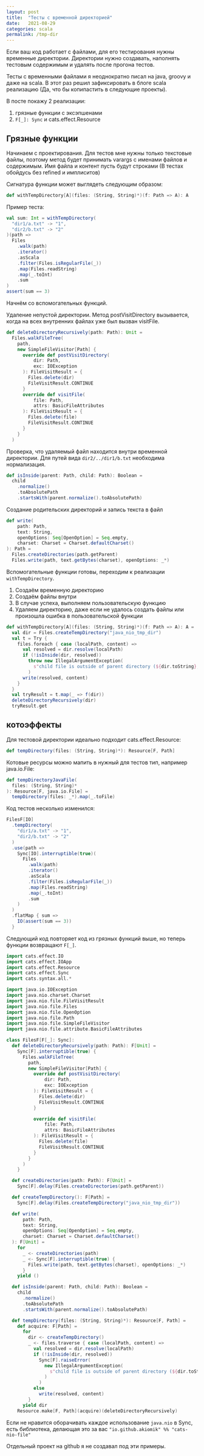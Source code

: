 ```yaml
---
layout: post
title:  "Тесты с временной директорией"
date:   2021-08-29
categories: scala
permalink: /tmp-dir
---
```


Если ваш код работает с файлами, для его тестирования нужны временные директории.
Директории нужно создавать, наполнять тестовым содержимым и удалять после 
прогона тестов.

Тесты с временными файлами я неоднократно писал на java,
groovy и даже на scala. В этот раз решил зафиксировать в блоге scala реализацию
(Да, что бы копипастить в следующие проекты).

В посте покажу 2 реализации:

1. грязные функции с эксэпшенами
2. `F[_]: Sync` и cats.effect.Resource

## Грязные функции

Начинаем с проектирования.
Для тестов мне нужны только текстовые файлы, поэтому метод будет
принимать varargs с именами файлов и содержимым.
Имя файла и контент пусть будут строками (В тестах обойдусь без 
refined и имплиситов)

Сигнатура функции может выглядеть следующим образом:

```scala
def withTempDirectory[A](files: (String, String)*)(f: Path => A): A
```

Пример теста:

```scala
val sum: Int = withTempDirectory(
  "dir1/a.txt" -> "1",
  "dir2/b.txt" -> "2"
)(path =>
  Files
    .walk(path)
    .iterator()
    .asScala
    .filter(Files.isRegularFile(_))
    .map(Files.readString)
    .map(_.toInt)
    .sum
)
assert(sum == 3)
```

Начнём со вспомогательных функций.

Удаление непустой директории. Метод postVisitDirectory вызывается,
когда на всех внутренних файлах уже был вызван visitFile.

```scala
def deleteDirectoryRecursively(path: Path): Unit =
  Files.walkFileTree(
    path,
    new SimpleFileVisitor[Path] {
      override def postVisitDirectory(
          dir: Path,
          exc: IOException
      ): FileVisitResult = {
        Files.delete(dir)
        FileVisitResult.CONTINUE
      }
      override def visitFile(
          file: Path,
          attrs: BasicFileAttributes
      ): FileVisitResult = {
        Files.delete(file)
        FileVisitResult.CONTINUE
      }
    }
  )
```

Проверка, что удаляемый файл находится внутри временной директории.
Для путей вида `dir2/../dir1/b.txt` необходима нормализация.

```scala
def isInside(parent: Path, child: Path): Boolean =
  child
    .normalize()
    .toAbsolutePath
    .startsWith(parent.normalize().toAbsolutePath)
```

Создание родительских директорий и запись текста в файл

```scala
def write(
    path: Path,
    text: String,
    openOptions: Seq[OpenOption] = Seq.empty,
    charset: Charset = Charset.defaultCharset()
): Path =
  Files.createDirectories(path.getParent)
  Files.write(path, text.getBytes(charset), openOptions: _*)
```

Вспомогательные функции готовы, переходим к реализации `withTempDirectory`.

1. Создаём временную директорию
2. Создаём файлы внутри
3. В случае успеха, выполняем пользовательскую функцию
4. Удаляем директорию, даже если не удалось создать файлы или произошла ошибка в пользовательской функции

```scala
def withTempDirectory[A](files: (String, String)*)(f: Path => A): A =
  val dir = Files.createTempDirectory("java_nio_tmp_dir")
  val t = Try {
    files.foreach { case (localPath, content) =>
      val resolved = dir.resolve(localPath)
      if (!isInside(dir, resolved))
        throw new IllegalArgumentException(
          s"child file is outside of parent directory (${dir.toString}, ${resolved.toString})"
        )
      write(resolved, content)
    }
  }
  val tryResult = t.map(_ => f(dir))
  deleteDirectoryRecursively(dir)
  tryResult.get
```

## котоэффекты

Для тестовой директории идеально подходит cats.effect.Resource:

```scala
def tempDirectory(files: (String, String)*): Resource[F, Path]
```

Котовые ресурсы можно мапить в нужный для тестов тип, например java.io.File:

```scala
def tempDirectoryJavaFile(
  files: (String, String)*
): Resource[F, java.io.File] =
  tempDirectory(files: _*).map(_.toFile)
```

Код тестов несколько изменился:

```scala
FilesF[IO]
  .tempDirectory(
    "dir1/a.txt" -> "1",
    "dir2/b.txt" -> "2"
  )
  .use(path =>
    Sync[IO].interruptible(true)(
      Files
        .walk(path)
        .iterator()
        .asScala
        .filter(Files.isRegularFile(_))
        .map(Files.readString)
        .map(_.toInt)
        .sum
    )
  )
  .flatMap { sum =>
    IO(assert(sum == 3))
  }
```

Следующий код повторяет код из грязных функций выше, но теперь функции возвращают `F[_]`.

```scala
import cats.effect.IO
import cats.effect.IOApp
import cats.effect.Resource
import cats.effect.Sync
import cats.syntax.all.*

import java.io.IOException
import java.nio.charset.Charset
import java.nio.file.FileVisitResult
import java.nio.file.Files
import java.nio.file.OpenOption
import java.nio.file.Path
import java.nio.file.SimpleFileVisitor
import java.nio.file.attribute.BasicFileAttributes

class FilesF[F[_]: Sync]:
  def deleteDirectoryRecursively(path: Path): F[Unit] =
    Sync[F].interruptible(true) {
      Files.walkFileTree(
        path,
        new SimpleFileVisitor[Path] {
          override def postVisitDirectory(
              dir: Path,
              exc: IOException
          ): FileVisitResult = {
            Files.delete(dir)
            FileVisitResult.CONTINUE
          }

          override def visitFile(
              file: Path,
              attrs: BasicFileAttributes
          ): FileVisitResult = {
            Files.delete(file)
            FileVisitResult.CONTINUE
          }
        }
      )
    }

  def createDirectories(path: Path): F[Unit] =
    Sync[F].delay(Files.createDirectories(path.getParent))

  def createTempDirectory(): F[Path] =
    Sync[F].delay(Files.createTempDirectory("java_nio_tmp_dir"))

  def write(
      path: Path,
      text: String,
      openOptions: Seq[OpenOption] = Seq.empty,
      charset: Charset = Charset.defaultCharset()
  ): F[Unit] =
    for
      _ <- createDirectories(path)
      _ <- Sync[F].interruptible(true) {
        Files.write(path, text.getBytes(charset), openOptions: _*)
      }
    yield ()

  def isInside(parent: Path, child: Path): Boolean =
    child
      .normalize()
      .toAbsolutePath
      .startsWith(parent.normalize().toAbsolutePath)

  def tempDirectory(files: (String, String)*): Resource[F, Path] =
    def acquire: F[Path] =
      for
        dir <- createTempDirectory()
        _ <- files.traverse { case (localPath, content) =>
          val resolved = dir.resolve(localPath)
          if (!isInside(dir, resolved))
            Sync[F].raiseError(
              new IllegalArgumentException(
                s"child file is outside of parent directory (${dir.toString}, ${resolved.toString})"
              )
            )
          else
            write(resolved, content)
        }
      yield dir
    Resource.make[F, Path](acquire)(deleteDirectoryRecursively)

```

Если не нравится оборачивать каждое использование `java.nio` в Sync, 
есть библиотека, делающая это за вас `"io.github.akiomik" %% "cats-nio-file"`

Отдельный проект на github я не создавал под эти примеры.
